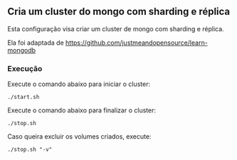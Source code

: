 ## Cria um cluster do mongo com sharding e réplica

Esta configuração visa criar um cluster de mongo com  sharding e réplica. 

Ela foi adaptada de https://github.com/justmeandopensource/learn-mongodb

### Execução

Execute o comando abaixo para iniciar o cluster:

```
./start.sh
```

Execute o comando abaixo para finalizar o cluster:

```
./stop.sh
```

Caso queira excluir os volumes criados, execute:

```
./stop.sh "-v"
```